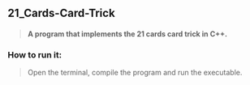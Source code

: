 ## 21_Cards-Card-Trick
> #### A program that implements the 21 cards card trick in C++.

### How to run it:
> Open the terminal, compile the program and run the executable.


